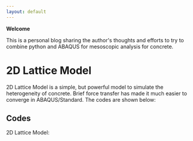 ```yaml
---
layout: default
---
```


**Welcome**

This is a personal blog sharing the author's thoughts and efforts to try to combine python and ABAQUS for mesoscopic analysis for concrete.

# 2D Lattice Model

2D Lattice Model is a simple, but powerful model to simulate the heterogeneity of concrete. Brief force transfer has made it much easier to converge in ABAQUS/Standard. The codes are shown below:

## Codes

2D Lattice Model:

[Link]: https://github.com/WeianJiang/2D-Lattice-Model

